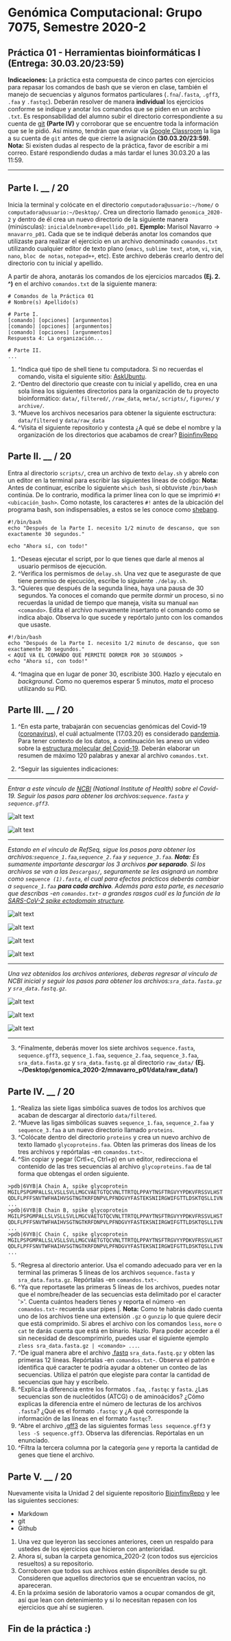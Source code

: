 # Genómica Computacional: Grupo 7075, Semestre 2020-2
## Práctica 01 - Herramientas bioinformáticas I (Entrega: 30.03.20/23:59)

**Indicaciones:** La práctica esta compuesta de cinco partes con ejercicios para repasar los comandos de bash que se vieron en clase, también el manejo de secuencias y algunos formatos particulares (`.fna`/`.fasta`, `.gff3`, `.faa` y `.fastqc`). Deberán resolver de manera **individual** los ejercicios conforme se indique y anotar los comandos que se piden en un archivo `.txt`. Es responsabilidad del alumno subir el directorio correspondiente a su cuenta de [git](https://github.com/) **(Parte IV)** y corroborar que se encuentre toda la información que se le pidió. Así mismo, tendrán que enviar vía [Google Classroom](https://classroom.google.com/) la liga a su cuenta de `git` antes de que cierre la asignación **(30.03.20/23:59)**. **Nota:** Si existen dudas al respecto de la práctica, favor de escribir a mi correo. Estaré respondiendo dudas a más tardar el lunes 30.03.20 a las 11:59.

***

## Parte I. __ / 20

Inicia la terminal y colócate en el directorio `computadora@usuario:~/home/` o `computadora@usuario:~/Desktop/`. Crea un directorio llamado `genomica_2020-2` y dentro de él crea un nuevo directorio de la siguiente manera (minúsculas): `inicialdelnombre+apellido_p01`. **Ejemplo:** Marisol Navarro -> `mnavarro_p01`. Cada que se te indiqué deberás anotar los comandos que utilizaste para realizar el ejercicio en un archivo denominado `comandos.txt` utilizando cualquier editor de texto plano (`emacs`, `sublime text`, `atom`, `vi`, `vim`, `nano`, `bloc de notas`, `notepad++`, etc). Este archivo deberás crearlo dentro del directorio con tu inicial y apellido.  

A partir de ahora, anotarás los comandos de los ejercicios marcados **(Ej. 2. ^)** en el archivo `comandos.txt` de la siguiente manera: 
```
# Comandos de la Práctica 01
# Nombre(s) Apellido(s)

# Parte I. 
[comando] [opciones] [argunmentos]
[comando] [opciones] [argunmentos]
[comando] [opciones] [argunmentos]
Respuesta 4: La organización...

# Parte II.
...
```
01. ^Indica qué tipo de shell tiene tu computadora. Si no recuerdas el comando, visita el siguiente sitio: [AskUbuntu](https://askubuntu.com/questions/590899/how-do-i-check-which-shell-i-am-using01).
02. ^Dentro del directorio que creaste con tu inicial y apellido, crea en una sola linea los siguientes directorios para la organización de tu proyecto bioinformático: `data/`, `filtered/`, `/raw_data`, `meta/`, `scripts/`, `figures/` y `archive/`. 
03. ^Mueve los archivos necesarios para obtener la siguiente esctructura: `data/filtered` y `data/raw_data`
04. ^Visita el siguiente repositorio y contesta ¿A qué se debe el nombre y la organización de los directorios que acabamos de crear? [BioinfinvRepo](https://github.com/u-genoma/BioinfinvRepro/blob/master/Unidad2/Unidad2_Organizacion_proyecto_bioinf.md)

## Parte II. __ / 20

Entra al directorio `scripts/`, crea un archivo de texto `delay.sh` y abrelo con un editor en la terminal para escribir las siguientes líneas de código: **Nota:** Antes de continuar, escribe lo siguiente `which bash`, si obtuviste `/bin/bash` continúa. De lo contrario, modifica la primer línea con lo que se imprimió `#!<ubicación_bash>`. Como notaste, los caracteres `#!` antes de la ubicación del programa bash, son indispensables, a estos se les conoce como [shebang](https://es.wikipedia.org/wiki/Shebang).

```
#!/bin/bash
echo "Después de la Parte I. necesito 1/2 minuto de descanso, que son exactamente 30 segundos."

echo "Ahora sí, con todo!"
```
01. ^Deseas ejecutar el script, por lo que tienes que darle al menos al usuario permisos de ejecución.
02. ^Verifica los permismos de `delay.sh`. Una vez que te aseguraste de que tiene permiso de ejecución, escribe lo siguiente `./delay.sh`.
03. ^Quieres que después de la segunda línea, haya una pausa de 30 segundos. Ya conoces el comando que permite *dormir* un proceso, si no recuerdas la unidad de tiempo que maneja, visita su manual `man <comando>`. Edita el archivo nuevamente insertanto el comando como se indica abajo. Observa lo que sucede y repórtalo junto con los comandos que usaste.

```
#!/bin/bash
echo "Después de la Parte I. necesito 1/2 minuto de descanso, que son exactamente 30 segundos."
< AQUÍ VA EL COMANDO QUE PERMITE DORMIR POR 30 SEGUNDOS >
echo "Ahora sí, con todo!"
```
04. ^Imagina que en lugar de poner 30, escribiste 300. Hazlo y ejecutalo en *background*. Como no queremos esperar 5 minutos, *mata* el proceso utilizando su PID.   

## Parte III. __ / 20

01. ^En esta parte, trabajarán con secuencias genómicas del Covid-19 ([coronavirus](https://www.youtube.com/watch?v=BtN-goy9VOY&feature=youtu.be)), el cuál actualmente (17.03.20) es considerado [pandemia](https://nextstrain.org/ncov). Para tener contexto de los datos, a continuación les anexo un video sobre la [estructura molecular del Covid-19](https://www.youtube.com/watch?v=I0AbpnFP1g8). Deberán elaborar un resumen de máximo 120 palabras y anexar al archivo `comandos.txt`. 

02. ^Seguir las siguientes indicaciones:
***
*Entrar a este vínculo de [NCBI](https://www.ncbi.nlm.nih.gov/genbank/sars-cov-2-seqs/) (National Institute of Health) sobre el Covid-19. Seguir los pasos para obtener los archivos:`sequence.fasta` y `sequence.gff3`.*

![alt text](https://github.com/solouli/genomica_2020-2/blob/master/practica/practica_01/ncbi_01.jpg)

![alt text](https://github.com/solouli/genomica_2020-2/blob/master/practica/practica_01/ncbi_02.jpg)
***
*Estando en el vínculo de RefSeq, sigue los pasos para obtener los archivos:`sequence_1.faa`,`sequence_2.faa` y `sequence_3.faa`. **Nota:** Es sumamente importante descargar los 3 archivos **por separado**. Si los archivos se van a las `Descargas/`, seguramente se les asignará un nombre como `sequence (1).fasta`, el cual para efectos prácticos deberás cambiar a `sequence_1.faa` **para cada archivo**. Además para esta parte, es necesario que describas -en `comandos.txt`- a grandes rasgos cuál es la función de la [SARS-CoV-2 spike ectodomain structure](https://www.annualreviews.org/doi/abs/10.1146/annurev-virology-110615-042301).*

![alt text](https://github.com/solouli/genomica_2020-2/blob/master/practica/practica_01/ncbi_03.jpg)

![alt text](https://github.com/solouli/genomica_2020-2/blob/master/practica/practica_01/ncbi_04.jpg)

![alt text](https://github.com/solouli/genomica_2020-2/blob/master/practica/practica_01/ncbi_05.jpg)

![alt text](https://github.com/solouli/genomica_2020-2/blob/master/practica/practica_01/ncbi_06.jpg)
***
*Una vez obtenidos los archivos anteriores, deberas regresar al vínculo de NCBI inicial y seguir los pasos para obtener los archivos:`sra_data.fasta.gz` y `sra_data.fastq.gz`.*

![alt text](https://github.com/solouli/genomica_2020-2/blob/master/practica/practica_01/ncbi_07.jpg)

![alt text](https://github.com/solouli/genomica_2020-2/blob/master/practica/practica_01/ncbi_08.jpg)

![alt text](https://github.com/solouli/genomica_2020-2/blob/master/practica/practica_01/ncbi_09.jpg)
***
03. ^Finalmente, deberás mover los siete archivos `sequence.fasta`, `sequence.gff3`, `sequence_1.faa`, `sequence_2.faa`, `sequence_3.faa`,  `sra_data.fasta.gz` y `sra_data.fastq.gz` al directorio `raw_data/` **(Ej. ~/Desktop/genomica_2020-2/mnavarro_p01/data/raw_data/)**

## Parte IV. __ / 20

01. ^Realiza las siete ligas simbólica suaves de todos los archivos que acaban de descargar al directorio `data/filtered`.
02. ^Mueve las ligas simbólicas suaves `sequence_1.faa`, `sequence_2.faa` y `sequence_3.faa` a un nuevo directorio llamado `proteins`.
03. ^Colócate dentro del directorio `proteins` y crea un nuevo archivo de texto llamado `glycoproteins.faa`. Obten las primeras dos líneas de los tres archivos y repórtalas -en `comandos.txt`-. 
04. ^Sin copiar y pegar (Crtl+c, Ctrl+p) en un editor, redirecciona el contenido de las tres secuencias al archivo `glycoproteins.faa` de tal forma que obtengas el orden siguiente.
```
>pdb|6VYB|A Chain A, spike glycoprotein
MGILPSPGMPALLSLVSLLSVLLMGCVAETGTQCVNLTTRTQLPPAYTNSFTRGVYYPDKVFRSSVLHST
QDLFLPFFSNVTWFHAIHVSGTNGTKRFDNPVLPFNDGVYFASTEKSNIIRGWIFGTTLDSKTQSLLIVN
...
>pdb|6VYB|B Chain B, spike glycoprotein
MGILPSPGMPALLSLVSLLSVLLMGCVAETGTQCVNLTTRTQLPPAYTNSFTRGVYYPDKVFRSSVLHST
QDLFLPFFSNVTWFHAIHVSGTNGTKRFDNPVLPFNDGVYFASTEKSNIIRGWIFGTTLDSKTQSLLIVN
...
>pdb|6VYB|C Chain C, spike glycoprotein
MGILPSPGMPALLSLVSLLSVLLMGCVAETGTQCVNLTTRTQLPPAYTNSFTRGVYYPDKVFRSSVLHST
QDLFLPFFSNVTWFHAIHVSGTNGTKRFDNPVLPFNDGVYFASTEKSNIIRGWIFGTTLDSKTQSLLIVN
...
```
05. ^Regresa al directorio anterior. Usa el comando adecuado para ver en la terminal las primeras 5 líneas de los archivos `sequence.fasta` y `sra_data.fasta.gz`. Repórtalas -en `comandos.txt`-.
06. ^Ya que reportasete las primeras 5 líneas de los archivos, puedes notar que el nombre/header de las secuencias esta delimitado por el caracter '>'. Cuenta cuántos headers tienes y reporta el número -en `comandos.txt`- recuerda usar pipes |. **Nota:** Como te habrás dado cuenta uno de los archivos tiene una extensión `.gz` o `gunzip` lo que quiere decir que está comprimido. Si abres el archivo con los comandos `less`, `more` o `cat` te darás cuenta que está en binario. Hazlo. Para poder acceder a él sin necesidad de descomprimirlo, puedes usar el siguiente ejemplo `zless sra_data.fasta.gz | <comando> ...`. 
07. ^De igual manera abre el archivo [.fastq](https://en.wikipedia.org/wiki/FASTQ_format) `sra_data.fastq.gz` y obten las primeras 12 líneas. Repórtalas -en `comandos.txt`-. Observa el patrón e identifica qué caracter te podría ayudar a obtener un conteo de las secuencias. Utiliza el patrón que elegiste para contar la cantidad de secuencias que hay y escríbelo.
08. ^Explica la diferencia entre los formatos `.faa`, `.fastqc` y `fasta`. ¿Las secuencias son de nucleótidos (ATCG) o de aminoácidos? ¿Cómo explicas la diferencia entre el número de lecturas de los archivos `.fasta`? ¿Qué es el formato `.fastqc` y ¿A qué corresponde la información de las líneas en el formato `fastqc`?.  
09. ^Abre el archivo [.gff3](https://www.ensembl.org/info/website/upload/gff3.html) de las siguientes formas `less sequence.gff3` y `less -S sequence.gff3`. Observa las diferencias. Repórtalas en un enunciado. 
10. ^Filtra la tercera columna por la categoría `gene` y reporta la cantidad de genes que tiene el archivo.   

## Parte V. __ / 20

Nuevamente visita la Unidad 2 del siguiente repositorio [BioinfinvRepo](https://github.com/u-genoma/BioinfinvRepro/blob/master/Unidad2/Unidad2_Organizacion_proyecto_bioinf.md) y lee las siguientes secciones:

* Markdown
* git
* Github

01. Una vez que leyeron las secciones anteriores, ceen un respaldo para ustedes de los ejercicios que hicieron con anterioridad. 
02. Ahora sí, suban la carpeta genomica_2020-2 (con todos sus ejercicios resueltos) a su repositorio. 
03. Corroboren que todos sus archivos estén disponibles desde su git. Consideren que aquellos directorios que se encuentran vacíos, no apareceran. 
04. En la próxima sesión de laboratorio vamos a ocupar comandos de git, así que lean con detenimiento y si lo necesitan repasen con los ejercicios que ahí se sugieren.

## Fin de la práctica :)

